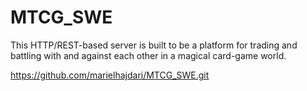 # MTCG_SWE
This HTTP/REST-based server is built to be a platform for trading and battling with and against each other in a magical card-game world. 

https://github.com/marielhajdari/MTCG_SWE.git